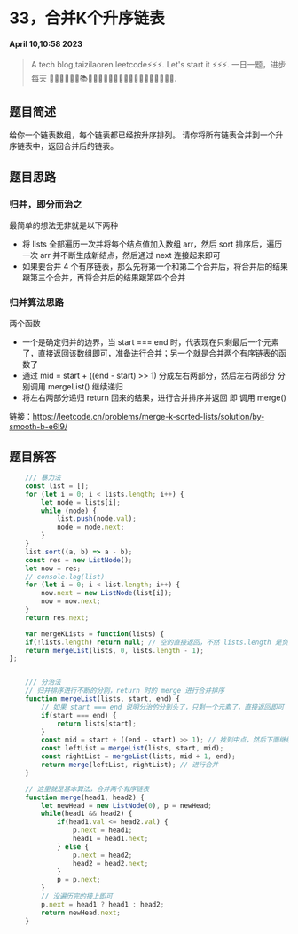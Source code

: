 # 33，合并K个升序链表
#### April 10,10:58 2023


> A tech blog,taizilaoren leetcode⚡⚡⚡.
> Let's start it ⚡⚡⚡.
> 一日一题，进步每天 📔📕📖📗📘📙📚📓📒📃📜📄🔖🍊🍋🍎🍑🍉🥦🌽🥙🤩😚🤗.

## 题目简述
给你一个链表数组，每个链表都已经按升序排列。
请你将所有链表合并到一个升序链表中，返回合并后的链表。
## 题目思路
### 归并，即分而治之
最简单的想法无非就是以下两种
- 将 lists 全部遍历一次并将每个结点值加入数组 arr，然后 sort 排序后，遍历一次 arr 并不断生成新结点，然后通过 next 连接起来即可
- 如果要合并 4 个有序链表，那么先将第一个和第二个合并后，将合并后的结果跟第三个合并，再将合并后的结果跟第四个合并

### 归并算法思路
两个函数
- 一个是确定归并的边界，当 start === end 时，代表现在只剩最后一个元素了，直接返回该数组即可，准备进行合并；另一个就是合并两个有序链表的函数了
- 通过 mid = start + ((end - start) >> 1) 分成左右两部分，然后左右两部分 分别调用 mergeList() 继续递归
- 将左右两部分递归 return 回来的结果，进行合并排序并返回 即 调用 merge()

链接：https://leetcode.cn/problems/merge-k-sorted-lists/solution/by-smooth-b-e6l9/

## 题目解答

```js
    /// 暴力法
    const list = [];
    for (let i = 0; i < lists.length; i++) {
        let node = lists[i];
        while (node) {
            list.push(node.val);
            node = node.next;
        }
    }
    list.sort((a, b) => a - b);
    const res = new ListNode();
    let now = res;
    // console.log(list)
    for (let i = 0; i < list.length; i++) {
        now.next = new ListNode(list[i]);
        now = now.next;
    }
    return res.next;

    var mergeKLists = function(lists) {
    if(!lists.length) return null; // 空的直接返回，不然 lists.length 是负数
    return mergeList(lists, 0, lists.length - 1);
};


    /// 分治法
    // 归并排序进行不断的分割，return 时的 merge 进行合并排序
    function mergeList(lists, start, end) {
        // 如果 start === end 说明分治的分到头了，只剩一个元素了，直接返回即可
        if(start === end) {
            return lists[start];
        }
        const mid = start + ((end - start) >> 1); // 找到中点，然后下面继续进行递归分割成左右两部分
        const leftList = mergeList(lists, start, mid);
        const rightList = mergeList(lists, mid + 1, end);
        return merge(leftList, rightList); // 进行合并
    }

    // 这里就是基本算法，合并两个有序链表
    function merge(head1, head2) {
        let newHead = new ListNode(0), p = newHead;
        while(head1 && head2) {
            if(head1.val <= head2.val) {
                p.next = head1;
                head1 = head1.next;
            } else {
                p.next = head2;
                head2 = head2.next;
            }
            p = p.next;
        }
        // 没遍历完的接上即可
        p.next = head1 ? head1 : head2;
        return newHead.next;
    }

```
